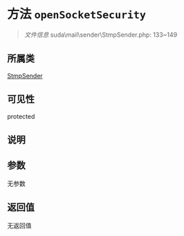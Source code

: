 # 方法 `openSocketSecurity`

> *文件信息* suda\mail\sender\StmpSender.php: 133~149

## 所属类 

[StmpSender](../StmpSender.md)

## 可见性

protected

## 说明



## 参数


无参数


## 返回值

无返回值
